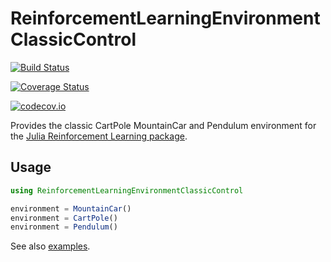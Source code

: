# ReinforcementLearningEnvironmentClassicControl

[![Build Status](https://travis-ci.com/JuliaReinforcementLearning/ReinforcementLearningEnvironmentClassicControl.jl.svg?branch=master)](https://travis-ci.com/JuliaReinforcementLearning/ReinforcementLearningEnvironmentClassicControl.jl)

[![Coverage Status](https://coveralls.io/repos/JuliaReinforcementLearning/ReinforcementLearningEnvironmentClassicControl.jl/badge.svg?branch=master&service=github)](https://coveralls.io/github/JuliaReinforcementLearning/ReinforcementLearningEnvironmentClassicControl.jl?branch=master)

[![codecov.io](http://codecov.io/github/JuliaReinforcementLearning/ReinforcementLearningEnvironmentClassicControl.jl/coverage.svg?branch=master)](http://codecov.io/github/JuliaReinforcementLearning/ReinforcementLearningEnvironmentClassicControl.jl?branch=master)


Provides the classic CartPole MountainCar and Pendulum environment for the [Julia Reinforcement Learning package](https://github.com/JuliaReinforcementLearning/ReinforcementLearning.jl).

## Usage

```julia
using ReinforcementLearningEnvironmentClassicControl

environment = MountainCar()
environment = CartPole()
environment = Pendulum()
```

See also [examples](examples).


